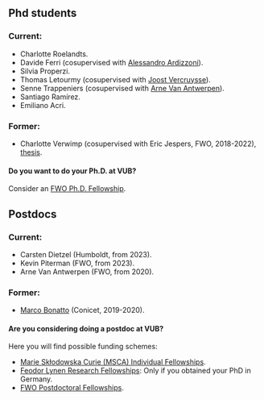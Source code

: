 ## Phd students

### Current:
* Charlotte Roelandts. 
* Davide Ferri (cosupervised with [Alessandro Ardizzoni](https://sites.google.com/site/aleardizzonihome/)).
* Silvia Properzi.
* Thomas Letourmy (cosupervised with [Joost Vercruysse](http://homepages.ulb.ac.be/~jvercruy/)).
* Senne Trappeniers (cosupervised with [Arne Van Antwerpen](https://vanantwerpen.github.io)).
* Santiago Ramírez.
* Emiliano Acri.

### Former:
* Charlotte Verwimp (cosupervised with Eric Jespers, FWO, 2018-2022), [thesis](files/verwimp.pdf).

#### Do you want to do your Ph.D. at VUB? 

Consider an [FWO Ph.D. Fellowship](https://www.fwo.be/en/fellowships-funding/phd-fellowships/). 

## Postdocs

### Current:

* Carsten Dietzel (Humboldt, from 2023).
* Kevin Piterman (FWO, from 2023).
* Arne Van Antwerpen (FWO, from 2020).

### Former:

* [Marco Bonatto](https://marcobonatto87.wixsite.com/mb87) (Conicet, 2019-2020).

#### Are you considering doing a postdoc at VUB? 

Here you will find possible funding schemes: 

* [Marie Skłodowska Curie (MSCA) Individual Fellowships](https://marie-sklodowska-curie-actions.ec.europa.eu/actions/postdoctoral-fellowships).
* [Feodor Lynen Research Fellowships](https://www.humboldt-foundation.de/en/apply/sponsorship-programmes/feodor-lynen-research-fellowship): Only if you obtained your PhD in Germany.
* [FWO Postdoctoral Fellowships](https://www.fwo.be/en/fellowships-funding/postdoctoral-fellowships/).





